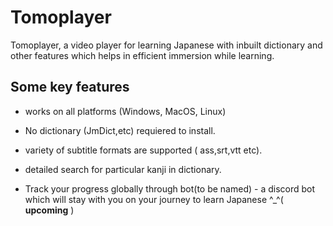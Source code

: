 # Tomoplayer

Tomoplayer, a video player for learning Japanese with inbuilt dictionary and other features which helps in efficient immersion while learning.

## Some key features

- works on all platforms (Windows, MacOS, Linux)
- No dictionary (JmDict,etc) requiered to install.
- variety of subtitle formats are supported ( ass,srt,vtt etc).
- detailed search for particular kanji in dictionary.

- Track your progress globally through bot(to be named) - a discord bot which will stay with you on your journey to learn Japanese ^\_^( **upcoming** )
